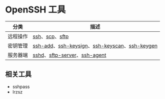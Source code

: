 # OpenSSH 工具

| 分类     | 描述                                                                                                                              |
| -------- | --------------------------------------------------------------------------------------------------------------------------------- |
| 远程操作 | [ssh](remote-ops.md)、[scp](remote-ops.md)、[sftp](remote-ops.md)                                                                 |
| 密钥管理 | [ssh-add](key-management.md)、[ssh-keysign](key-management.md)、[ssh-keyscan](key-management.md)、[ssh-keygen](key-management.md) |
| 服务器端 | [sshd](server-side.md)、[sftp-server](server-side.md)、[ssh-agent](server-side.md)                                                |

## 相关工具

* sshpass
* lrzsz